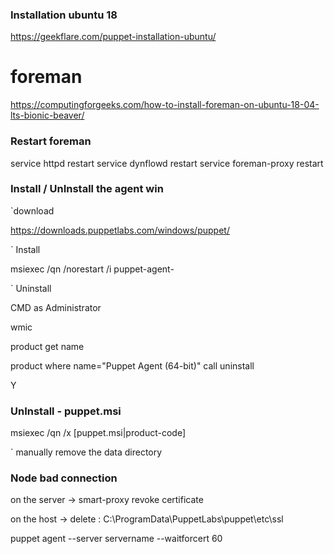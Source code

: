 ### Installation ubuntu 18

https://geekflare.com/puppet-installation-ubuntu/

# foreman

https://computingforgeeks.com/how-to-install-foreman-on-ubuntu-18-04-lts-bionic-beaver/


### Restart foreman

service httpd restart
service dynflowd restart
service foreman-proxy restart





### Install / UnInstall the agent win

`download

https://downloads.puppetlabs.com/windows/puppet/

` Install

msiexec /qn /norestart /i puppet-agent-

` Uninstall

CMD as Administrator

wmic

product get name

product where name="Puppet Agent (64-bit)" call uninstall

Y



### UnInstall - puppet.msi

msiexec /qn /x [puppet.msi|product-code]

` manually remove the data directory







### Node bad connection

on the server -> smart-proxy revoke certificate

on the host -> delete : C:\ProgramData\PuppetLabs\puppet\etc\ssl

puppet agent --server servername --waitforcert 60

